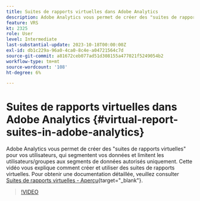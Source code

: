 ```yaml
---
title: Suites de rapports virtuelles dans Adobe Analytics
description: Adobe Analytics vous permet de créer des "suites de rapports virtuelles" pour vos utilisateurs, qui segmentent vos données et limitent les utilisateurs/groupes aux segments de données autorisés uniquement. Cette vidéo vous explique comment créer et utiliser des suites de rapports virtuelles.
feature: VRS
kt: 2325
role: User
level: Intermediate
last-substantial-update: 2023-10-18T00:00:00Z
exl-id: db1c229a-96a0-4ca0-8c4e-a04721564c7d
source-git-commit: a81672ceb077ad51d308155a477021f5249054b2
workflow-type: tm+mt
source-wordcount: '108'
ht-degree: 6%

---
```


# Suites de rapports virtuelles dans Adobe Analytics {#virtual-report-suites-in-adobe-analytics}

Adobe Analytics vous permet de créer des &quot;suites de rapports virtuelles&quot; pour vos utilisateurs, qui segmentent vos données et limitent les utilisateurs/groupes aux segments de données autorisés uniquement. Cette vidéo vous explique comment créer et utiliser des suites de rapports virtuelles. Pour obtenir une documentation détaillée, veuillez consulter [Suites de rapports virtuelles - Aperçu](https://experienceleague.adobe.com/docs/analytics/components/virtual-report-suites/vrs-about.html?lang=fr){target="_blank"}.

>[!VIDEO](https://video.tv.adobe.com/v/25412/?quality=12&learn=on)
